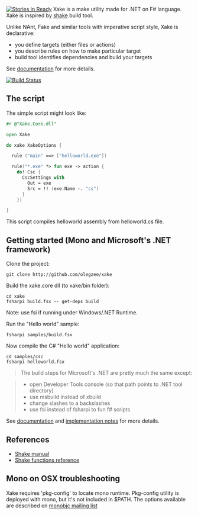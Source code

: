 [![Stories in Ready](https://badge.waffle.io/OlegZee/Xake.png?label=ready&title=Ready)](https://waffle.io/OlegZee/Xake)
﻿Xake is a make utility made for .NET on F# language. Xake is inspired by [shake](https://github.com/ndmitchell/shake) build tool.

Unlike NAnt, Fake and similar tools with imperative script style, Xake is declarative:

  * you define targets (either files or actions)
  * you describe rules on how to make particular target
  * build tool identifies dependencies and build your targets

See [documentation](docs/overview.md) for more details.

[![Build Status](https://travis-ci.org/OlegZee/Xake.svg?branch=master)](https://travis-ci.org/OlegZee/Xake)

## The script

The simple script might look like:
```fsharp
#r @"Xake.Core.dll"

open Xake

do xake XakeOptions {

  rule ("main" ==> ["helloworld.exe"])

  rule("*.exe" *> fun exe -> action {
    do! Csc {
      CscSettings with
        Out = exe
        Src = !! (exe.Name -. "cs")
      }
    })

}
```

This script compiles helloworld assembly from helloworld.cs file.

## Getting started (Mono and Microsoft's .NET framework)

Clone the project:

    git clone http://github.com/olegzee/xake

Build the xake.core dll (to xake/bin folder):

    cd xake
    fsharpi build.fsx -- get-deps build

Note: use fsi if running under Windows/.NET Runtime.

Run the "Hello world" sample:

    fsharpi samples/build.fsx

Now compile the C# "Hello world" application:

    cd samples/csc
    fsharpi helloworld.fsx

> The build steps for Microsoft's .NET are pretty much the same except:

>  * open Developer Tools console (so that path points to .NET tool directory)
>  * use msbuild instead of xbuild
>  * change slashes to a backslashes
>  * use fsi instead of fsharpi to fun f# scripts

See [documentation](docs/overview.md) and [implementation notes](docs/implnotes.md) for more details.

## References
  * [Shake manual](https://github.com/ndmitchell/shake/blob/master/docs/Manual.md)
  * [Shake functions reference](http://hackage.haskell.org/package/shake-0.11.4/docs/Development-Shake.html)

## Mono on OSX troubleshooting
Xake requires 'pkg-config' to locate mono runtime. Pkg-config utility is deployed with mono, but it's not included in
$PATH. The options available are described on [monobjc mailing list](http://www.mail-archive.com/users@lists.monobjc.net/msg00235.html)
